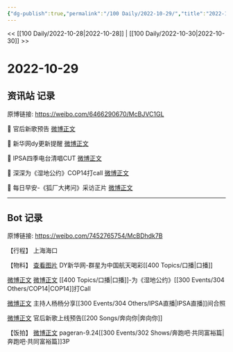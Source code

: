 ```yaml
---
{"dg-publish":true,"permalink":"/100 Daily/2022-10-29/","title":"2022-10-29","created":"2022-11-07T17:04:50.000+08:00","updated":"2023-04-11T14:46:33.000+08:00"}
---
```



<< [[100 Daily/2022-10-28\|2022-10-28]] | [[100 Daily/2022-10-30\|2022-10-30]] >>

# 2022-10-29

## 资讯站 记录

原博链接: https://weibo.com/6466290670/McBJVC1GL

💫 官后新歌预告 [微博正文](https://m.weibo.cn/6466290670/4830026685482679)

💫 新华网dy更新提醒 [微博正文](https://m.weibo.cn/6466290670/4829886592850914)

💫 IPSA四季电台清唱CUT [微博正文](https://m.weibo.cn/6466290670/4830041400149071)

💫 深深为《湿地公约》COP14打call [微博正文](https://m.weibo.cn/6466290670/4829963109273326)

💫 每日早安-《狐厂大拷问》采访正片 [微博正文](https://m.weibo.cn/6466290670/4829835115627143)

---
## Bot 记录

原博链接: https://weibo.com/7452765754/McBDhdk7B

【行程】
上海海口

【物料】
[查看图片](https://wx4.sinaimg.cn/large/0088n2Pggy1h7mk5dqfrhj30qk1by0xf.jpg) DY新华网-群星为中国航天喝彩[[400 Topics/口播\|口播]]

[微博正文](http://weibo.com/3233340470/MczgCzN8z) [微博正文](http://weibo.com/2809094160/McAtRuH1M) [[400 Topics/口播\|口播]]-为《湿地公约》[[300 Events/304 Others/COP14\|COP14]]打Call

[微博正文](http://weibo.com/1645425130/MczYc1ydO) 主持人杨杨分享[[300 Events/304 Others/IPSA直播\|IPSA直播]]间合照

[微博正文](http://weibo.com/5248300719/McB6inPYo) 官后新歌上线预告[[200 Songs/奔向你\|奔向你]]

【饭拍】
[微博正文](http://weibo.com/7633014126/Mczti2cXc) pageran-9.24[[300 Events/302 Shows/奔跑吧·共同富裕篇\|奔跑吧·共同富裕篇]]3P
